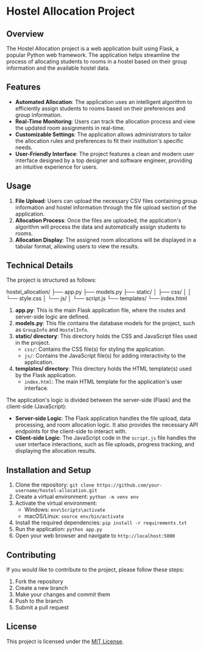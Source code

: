 # Hostel Allocation Project

## Overview
The Hostel Allocation project is a web application built using Flask, a popular Python web framework. The application helps streamline the process of allocating students to rooms in a hostel based on their group information and the available hostel data.

## Features
- **Automated Allocation**: The application uses an intelligent algorithm to efficiently assign students to rooms based on their preferences and group information.
- **Real-Time Monitoring**: Users can track the allocation process and view the updated room assignments in real-time.
- **Customizable Settings**: The application allows administrators to tailor the allocation rules and preferences to fit their institution's specific needs.
- **User-Friendly Interface**: The project features a clean and modern user interface designed by a top designer and software engineer, providing an intuitive experience for users.

## Usage
1. **File Upload**: Users can upload the necessary CSV files containing group information and hostel information through the file upload section of the application.
2. **Allocation Process**: Once the files are uploaded, the application's algorithm will process the data and automatically assign students to rooms.
3. **Allocation Display**: The assigned room allocations will be displayed in a tabular format, allowing users to view the results.

## Technical Details
The project is structured as follows:

hostel_allocation/
├── app.py
├── models.py
├── static/
│   ├── css/
│   │   └── style.css
│   └── js/
│       └── script.js
└── templates/
└── index.html


1. **app.py**: This is the main Flask application file, where the routes and server-side logic are defined.
2. **models.py**: This file contains the database models for the project, such as `GroupInfo` and `HostelInfo`.
3. **static/ directory**: This directory holds the CSS and JavaScript files used in the project.
   - `css/`: Contains the CSS file(s) for styling the application.
   - `js/`: Contains the JavaScript file(s) for adding interactivity to the application.
4. **templates/ directory**: This directory holds the HTML template(s) used by the Flask application.
   - `index.html`: The main HTML template for the application's user interface.

The application's logic is divided between the server-side (Flask) and the client-side (JavaScript):

- **Server-side Logic**: The Flask application handles the file upload, data processing, and room allocation logic. It also provides the necessary API endpoints for the client-side to interact with.
- **Client-side Logic**: The JavaScript code in the `script.js` file handles the user interface interactions, such as file uploads, progress tracking, and displaying the allocation results.

## Installation and Setup
1. Clone the repository: `git clone https://github.com/your-username/hostel-allocation.git`
2. Create a virtual environment: `python -m venv env`
3. Activate the virtual environment:
   - Windows: `env\Scripts\activate`
   - macOS/Linux: `source env/bin/activate`
4. Install the required dependencies: `pip install -r requirements.txt`
5. Run the application: `python app.py`
6. Open your web browser and navigate to `http://localhost:5000`

## Contributing
If you would like to contribute to the project, please follow these steps:
1. Fork the repository
2. Create a new branch
3. Make your changes and commit them
4. Push to the branch
5. Submit a pull request

## License
This project is licensed under the [MIT License](LICENSE).
